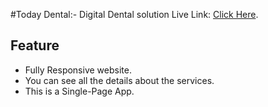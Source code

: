 #Today Dental:- Digital Dental solution
Live Link: [Click Here](https://today-dental.web.app/).

## Feature

-   Fully Responsive website.
-   You can see all the details about the services.
-   This is a Single-Page App.
